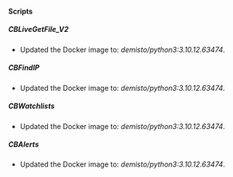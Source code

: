
#### Scripts
##### CBLiveGetFile_V2
- Updated the Docker image to: *demisto/python3:3.10.12.63474*.
##### CBFindIP
- Updated the Docker image to: *demisto/python3:3.10.12.63474*.
##### CBWatchlists
- Updated the Docker image to: *demisto/python3:3.10.12.63474*.
##### CBAlerts
- Updated the Docker image to: *demisto/python3:3.10.12.63474*.